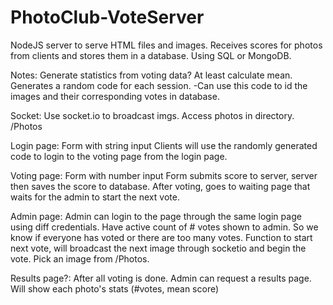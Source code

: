 # PhotoClub-VoteServer

NodeJS server to serve HTML files and images.
Receives scores for photos from clients and stores them in a database. Using SQL or MongoDB.

Notes:
Generate statistics from voting data? At least calculate mean.
Generates a random code for each session.
	-Can use this code to id the images and their corresponding votes in database.

Socket:
Use socket.io to broadcast imgs.
Access photos in directory. /Photos

Login page:
Form with string input
Clients will use the randomly generated code to login to the voting page from the login page.

Voting page:
Form with number input
Form submits score to server, server then saves the score to database.
After voting, goes to waiting page that waits for the admin to start the next vote.

Admin page:
Admin can login to the page through the same login page using diff credentials.
Have active count of # votes shown to admin. So we know if everyone has voted or there are too many votes.
Function to start next vote, will broadcast the next image through socketio and begin the vote.
Pick an image from /Photos.

Results page?:
After all voting is done. Admin can request a results page.
Will show each photo's stats (#votes, mean score)